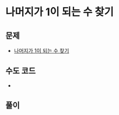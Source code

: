 # 나머지가 1이 되는 수 찾기
## 문제
- [나머지가 1이 되는 수 찾기](https://school.programmers.co.kr/learn/courses/30/lessons/87389)

## 수도 코드
- 

## 풀이
```java

```